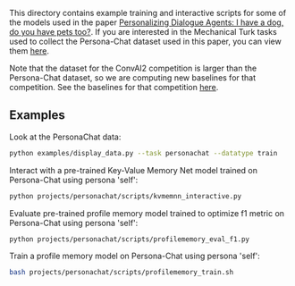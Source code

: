 This directory contains example training and interactive scripts for some of
the models used in the paper [Personalizing Dialogue Agents: I have a dog, do
you have pets too?](https://arxiv.org/pdf/1801.07243.pdf). If you are interested in
the Mechanical Turk tasks used to collect the Persona-Chat dataset used in this paper, you can view them
[here](https://github.com/facebookresearch/ParlAI/tree/master/parlai/mturk/tasks/personachat).

Note that the dataset for the ConvAI2 competition is larger than the Persona-Chat dataset, so
we are computing new baselines for that competition. See the baselines for that competition
[here](https://github.com/facebookresearch/ParlAI/tree/master/projects/convai2).

## Examples

Look at the PersonaChat data:
```bash
python examples/display_data.py --task personachat --datatype train
```

Interact with a pre-trained Key-Value Memory Net model trained on Persona-Chat
using persona 'self':
```bash
python projects/personachat/scripts/kvmemnn_interactive.py
```

Evaluate pre-trained profile memory model trained to optimize f1 metric on
Persona-Chat using persona 'self':
```bash
python projects/personachat/scripts/profilememory_eval_f1.py
```

Train a profile memory model on Persona-Chat using persona 'self':
```bash
bash projects/personachat/scripts/profilememory_train.sh
```

